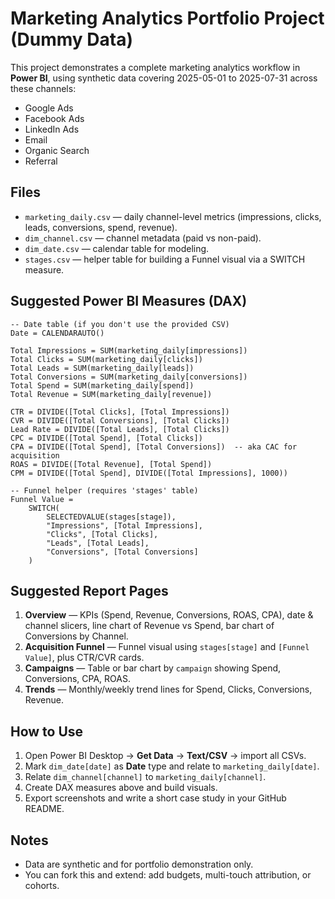 # Marketing Analytics Portfolio Project (Dummy Data)

This project demonstrates a complete marketing analytics workflow in **Power BI**, using synthetic data covering 2025-05-01 to 2025-07-31 across these channels:

- Google Ads
- Facebook Ads
- LinkedIn Ads
- Email
- Organic Search
- Referral

## Files
- `marketing_daily.csv` — daily channel-level metrics (impressions, clicks, leads, conversions, spend, revenue).
- `dim_channel.csv` — channel metadata (paid vs non-paid).
- `dim_date.csv` — calendar table for modeling.
- `stages.csv` — helper table for building a Funnel visual via a SWITCH measure.

## Suggested Power BI Measures (DAX)

```DAX
-- Date table (if you don't use the provided CSV)
Date = CALENDARAUTO()

Total Impressions = SUM(marketing_daily[impressions])
Total Clicks = SUM(marketing_daily[clicks])
Total Leads = SUM(marketing_daily[leads])
Total Conversions = SUM(marketing_daily[conversions])
Total Spend = SUM(marketing_daily[spend])
Total Revenue = SUM(marketing_daily[revenue])

CTR = DIVIDE([Total Clicks], [Total Impressions])
CVR = DIVIDE([Total Conversions], [Total Clicks])
Lead Rate = DIVIDE([Total Leads], [Total Clicks])
CPC = DIVIDE([Total Spend], [Total Clicks])
CPA = DIVIDE([Total Spend], [Total Conversions])  -- aka CAC for acquisition
ROAS = DIVIDE([Total Revenue], [Total Spend])
CPM = DIVIDE([Total Spend], DIVIDE([Total Impressions], 1000))

-- Funnel helper (requires 'stages' table)
Funnel Value =
    SWITCH(
        SELECTEDVALUE(stages[stage]),
        "Impressions", [Total Impressions],
        "Clicks", [Total Clicks],
        "Leads", [Total Leads],
        "Conversions", [Total Conversions]
    )
```

## Suggested Report Pages
1. **Overview** — KPIs (Spend, Revenue, Conversions, ROAS, CPA), date & channel slicers, line chart of Revenue vs Spend, bar chart of Conversions by Channel.
2. **Acquisition Funnel** — Funnel visual using `stages[stage]` and `[Funnel Value]`, plus CTR/CVR cards.
3. **Campaigns** — Table or bar chart by `campaign` showing Spend, Conversions, CPA, ROAS.
4. **Trends** — Monthly/weekly trend lines for Spend, Clicks, Conversions, Revenue.

## How to Use
1. Open Power BI Desktop → **Get Data** → **Text/CSV** → import all CSVs.
2. Mark `dim_date[date]` as **Date** type and relate to `marketing_daily[date]`.
3. Relate `dim_channel[channel]` to `marketing_daily[channel]`.
4. Create DAX measures above and build visuals.
5. Export screenshots and write a short case study in your GitHub README.

## Notes
- Data are synthetic and for portfolio demonstration only.
- You can fork this and extend: add budgets, multi-touch attribution, or cohorts.
